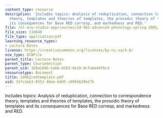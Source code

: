 ```yaml
---
content_type: resource
description: 'Includes topics: Analysis of reduplication, connection to correspondence
  theory, templates and theories of templates, the prosodic theory of templates and
  its consequences for Base RED corresp, and markedness and RED.'
file: /ol-ocw-studio-app/courses/24-962-advanced-phonology-spring-2005/31fc1eb3655246eebdd5c095b629b17b_24962redtemplate.pdf
file_size: 118846
file_type: application/pdf
learning_resource_types:
- Lecture Notes
license: https://creativecommons.org/licenses/by-nc-sa/4.0/
ocw_type: OCWFile
parent_title: Lecture Notes
parent_type: CourseSection
parent_uid: 1b9a18db-babb-02b3-0e18-9cfabe44f6cd
resourcetype: Document
title: 24962redtemplate.pdf
uid: 31fc1eb3-6552-46ee-bdd5-c095b629b17b
---
```

Includes topics: Analysis of reduplication, connection to correspondence theory, templates and theories of templates, the prosodic theory of templates and its consequences for Base RED corresp, and markedness and RED.